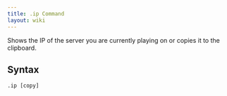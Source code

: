 ```yaml
---
title: .ip Command
layout: wiki
---
```

Shows the IP of the server you are currently playing on or copies it to the clipboard.

## Syntax
`.ip [copy]`
